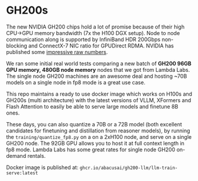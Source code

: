 # GH200s

The new NVIDIA GH200 chips hold a lot of promise because of their high CPU->GPU memory bandwidth (7x the H100 DGX setup). Node to node communication along is supported by InfiniBand HDR 200Gbps non-blocking and ConnectX-7 NIC ratio for GPUDirect RDMA. NVIDIA has published some [impressive raw numbers](https://docs.nvidia.com/gh200-benchmarking-guide.pdf).

We ran some initial real world tests comparing a new batch of **GH200 96GB GPU memory, 480GB node memory** nodes that we got from Lambda Labs. The single node GH200 machines are an awesome deal and hosting ~70B models on a single node in fp8 mode is a great use case.

This repo maintains a ready to use docker image which works on H100s and GH200s (multi architecture) with the latest versions of VLLM, XFormers and Flash Attention to easily be able to serve large models and finetune 8B ones.

These days, you can also quantize a 70B or a 72B model (both excellent candidates for finetuning and distillation from reasoner models), by running the `training/quantize_fp8.py` on a on a 2xH100 node, and serve on a single GH200 node. The 92GB GPU allows you to host it at full context length in fp8 mode. Lambda Labs has some great rates for single node GH200 on-demand rentals.

Docker image is published at: `ghcr.io/abacusai/gh200-llm/llm-train-serve:latest`
